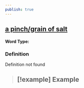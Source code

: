 ```yaml
---
publish: true
---
```

## [a pinch/grain of salt](https://dictionary.cambridge.org/dictionary/english/a-pinch/grain-of-salt)

#### Word Type: 
### Definition
Definition not found

>[!example] Example
> - 
